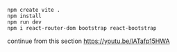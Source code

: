 ```
npm create vite .
npm install
npm run dev
npm i react-router-dom bootstrap react-bootstrap
```
continue from this section
https://youtu.be/lATafp15HWA